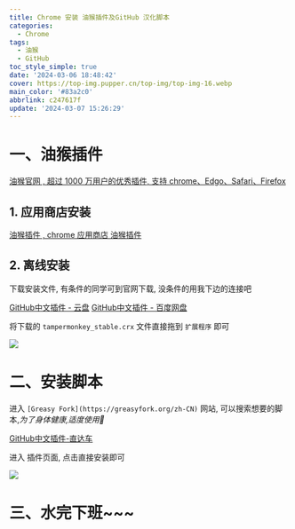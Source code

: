 ```yaml
---
title: Chrome 安装 油猴插件及GitHub 汉化脚本
categories:
  - Chrome
tags:
  - 油猴
  - GitHub
toc_style_simple: true
date: '2024-03-06 18:48:42'
cover: https://top-img.pupper.cn/top-img/top-img-16.webp
main_color: '#83a2c0'
abbrlink: c247617f
update: '2024-03-07 15:26:29'
---
```


# 一、油猴插件

[油猴官网 , 超过 1000 万用户的优秀插件, 支持 chrome、Edgo、Safari、Firefox](https://www.tampermonkey.net/?locale=zh)

## 1. 应用商店安装

[油猴插件 , chrome 应用商店 油猴插件](https://chromewebstore.google.com/detail/%E7%AF%A1%E6%94%B9%E7%8C%B4/dhdgffkkebhmkfjojejmpbldmpobfkfo)

## 2. 离线安装

下载安装文件, 有条件的同学可到官网下载, 没条件的用我下边的连接吧

[GitHub中文插件 - 云盘](https://img.pupper.cn/img/1709721321.crx)
[GitHub中文插件 - 百度网盘](https://pan.baidu.com/s/1kq-Jr5d_NRygoXSwoR7N1w?pwd=wyq9)

将下载的 `tampermonkey_stable.crx` 文件直接拖到 `扩展程序` 即可

![](https://img.pupper.cn/img/1709721283.png)

# 二、安装脚本

进入 `[Greasy Fork](https://greasyfork.org/zh-CN)` 网站, 可以搜索想要的脚本,_为了身体健康,适度使用🤭_

[GitHub中文插件-直达车](https://greasyfork.org/zh-CN/scripts/435208-github-%E4%B8%AD%E6%96%87%E5%8C%96%E6%8F%92%E4%BB%B6)

进入 插件页面, 点击直接安装即可

![](https://img.pupper.cn/img/1709721926.png)

# 三、水完下班~~~
